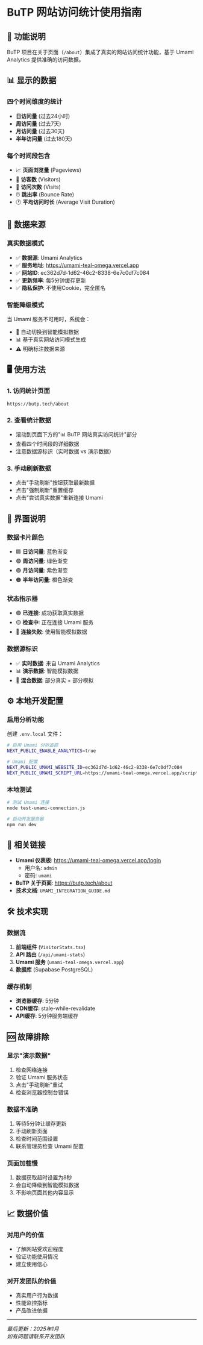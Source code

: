 # BuTP 网站访问统计使用指南

## 🎯 功能说明

BuTP 项目在关于页面（`/about`）集成了真实的网站访问统计功能，基于 Umami Analytics 提供准确的访问数据。

## 📊 显示的数据

### 四个时间维度的统计
- **日访问量** (过去24小时)
- **周访问量** (过去7天)  
- **月访问量** (过去30天)
- **半年访问量** (过去180天)

### 每个时间段包含
- 📈 **页面浏览量** (Pageviews)
- 👥 **访客数** (Visitors)
- 🔄 **访问次数** (Visits)
- ⏰ **跳出率** (Bounce Rate)
- 🕐 **平均访问时长** (Average Visit Duration)

## 🔄 数据来源

### 真实数据模式
- ✅ **数据源**: Umami Analytics
- ✅ **服务地址**: https://umami-teal-omega.vercel.app
- ✅ **网站ID**: ec362d7d-1d62-46c2-8338-6e7c0df7c084
- ✅ **更新频率**: 每5分钟缓存更新
- ✅ **隐私保护**: 不使用Cookie，完全匿名

### 智能降级模式
当 Umami 服务不可用时，系统会：
- 🔄 自动切换到智能模拟数据
- 📊 基于真实网站访问模式生成
- ⚠️ 明确标注数据来源

## 🖥️ 使用方法

### 1. 访问统计页面
```
https://butp.tech/about
```

### 2. 查看统计数据
- 滚动到页面下方的"📊 BuTP 网站真实访问统计"部分
- 查看四个时间段的详细数据
- 注意数据源标识（实时数据 vs 演示数据）

### 3. 手动刷新数据
- 点击"手动刷新"按钮获取最新数据
- 点击"强制刷新"重置缓存
- 点击"尝试真实数据"重新连接 Umami

## 🎨 界面说明

### 数据卡片颜色
- 🟦 **日访问量**: 蓝色渐变
- 🟢 **周访问量**: 绿色渐变
- 🟣 **月访问量**: 紫色渐变
- 🟠 **半年访问量**: 橙色渐变

### 状态指示器
- 🟢 **已连接**: 成功获取真实数据
- 🟡 **检查中**: 正在连接 Umami 服务
- 🔴 **连接失败**: 使用智能模拟数据

### 数据源标识
- ✅ **实时数据**: 来自 Umami Analytics
- 📊 **演示数据**: 智能模拟数据
- 🔄 **混合数据**: 部分真实 + 部分模拟

## ⚙️ 本地开发配置

### 启用分析功能
创建 `.env.local` 文件：
```bash
# 启用 Umami 分析追踪
NEXT_PUBLIC_ENABLE_ANALYTICS=true

# Umami 配置
NEXT_PUBLIC_UMAMI_WEBSITE_ID=ec362d7d-1d62-46c2-8338-6e7c0df7c084
NEXT_PUBLIC_UMAMI_SCRIPT_URL=https://umami-teal-omega.vercel.app/script.js
```

### 本地测试
```bash
# 测试 Umami 连接
node test-umami-connection.js

# 启动开发服务器
npm run dev
```

## 🔗 相关链接

- **Umami 仪表板**: https://umami-teal-omega.vercel.app/login
  - 用户名: `admin`
  - 密码: `umami`
- **BuTP 关于页面**: https://butp.tech/about
- **技术文档**: `UMAMI_INTEGRATION_GUIDE.md`

## 🛠️ 技术实现

### 数据流
1. **前端组件** (`VisitorStats.tsx`) 
2. **API 路由** (`/api/umami-stats`)
3. **Umami 服务** (`umami-teal-omega.vercel.app`)
4. **数据库** (Supabase PostgreSQL)

### 缓存机制
- **浏览器缓存**: 5分钟
- **CDN缓存**: stale-while-revalidate
- **API缓存**: 5分钟服务端缓存

## 🆘 故障排除

### 显示"演示数据"
1. 检查网络连接
2. 验证 Umami 服务状态
3. 点击"手动刷新"重试
4. 检查浏览器控制台错误

### 数据不准确
1. 等待5分钟让缓存更新
2. 手动刷新页面
3. 检查时间范围设置
4. 联系管理员检查 Umami 配置

### 页面加载慢
1. 数据获取超时设置为8秒
2. 会自动降级到智能模拟数据
3. 不影响页面其他内容显示

## 📈 数据价值

### 对用户的价值
- 了解网站受欢迎程度
- 验证功能使用情况
- 建立使用信心

### 对开发团队的价值
- 真实用户行为数据
- 性能监控指标
- 产品改进依据

---

*最后更新：2025年1月*  
*如有问题请联系开发团队* 